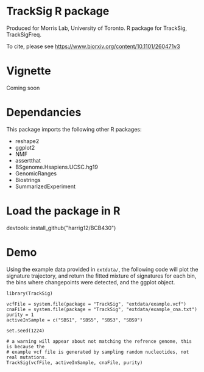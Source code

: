 # TrackSig R package
Produced for Morris Lab, University of Toronto. R package for TrackSig, TrackSigFreq. 

To cite, please see https://www.biorxiv.org/content/10.1101/260471v3

# Vignette 
Coming soon

# Dependancies 
This package imports the following other R packages:
- reshape2
- ggplot2
- NMF
- assertthat
- BSgenome.Hsapiens.UCSC.hg19
- GenomicRanges
- Biostrings
- SummarizedExperiment

# Load the package in R
devtools::install_github("harrig12/BCB430")

# Demo
Using the example data provided in `extdata/`, the following code will plot the signature trajectory, and return the fitted mixture of signatures for each bin, the bins where changepoints were detected, and the ggplot object.

```
library(TrackSig)

vcfFile = system.file(package = "TrackSig", "extdata/example.vcf")
cnaFile = system.file(package = "TrackSig", "extdata/example_cna.txt")
purity = 1
activeInSample = c("SBS1", "SBS5", "SBS3", "SBS9")

set.seed(1224)

# a warning will appear about not matching the refrence genome, this is because the
# example vcf file is generated by sampling random nucleotides, not real mutations. 
TrackSig(vcfFile, activeInSample, cnaFile, purity)

```

